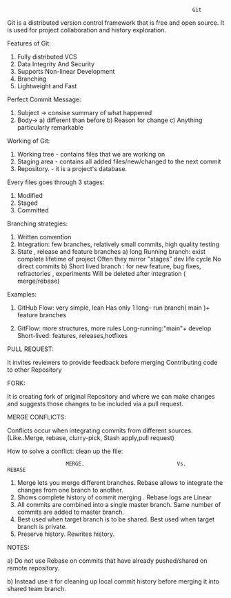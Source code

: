                                                                 Git

Git is a distributed version control framework that is free and open source.
It is used for project collaboration and history exploration.

Features of Git:

  1. Fully distributed VCS
  2. Data Integrity And Security
  3. Supports Non-linear Development
  4. Branching
  5. Lightweight and Fast

Perfect Commit Message:

  1. Subject -> consise summary of what happened
  2. Body-> a) different than before
            b) Reason for change
            c) Anything particularly remarkable

Working of Git:
1. Working tree - contains files that we are working on 
2. Staging area - contains all added files/new/changed to the next commit
3. Repository.  - it is a project's database.

Every files goes through 3 stages:
   1. Modified
   2. Staged
   3. Committed

Branching strategies:
   1. Written convention
   2. Integration: few branches, relatively small commits, high quality testing
   3. State , release and feature branches
        a) long Running branch: exist complete lifetime of project
                                Often they mirror "stages" dev life cycle
                                No direct commits
        b) Short lived branch : for new feature, bug fixes, refractories , experiments
                                Will be deleted after integration ( merge/rebase)

Examples:
1. GitHub Flow: very simple, lean
                Has only 1 long- run branch( main )+ feature branches
                
2. GitFlow: more structures, more rules
            Long-running:"main"+ develop
            Short-lived: features, releases,hotfixes

PULL REQUEST:

   It invites reviewers to provide feedback before merging
   Contributing code to other Repository

FORK:

   It is creating fork of original Repository and where we can make changes and suggests those changes to be included via a pull request.
   

MERGE CONFLICTS:

   Conflicts occur when integrating commits from different sources.
   (Like..Merge, rebase, clurry-pick, Stash apply,pull request)

How to solve a conflict: clean up the file:

                       MERGE.                              Vs.                                                   REBASE

   1. Merge lets you merge different branches.                                       Rebase allows to integrate the changes from one branch to another.
   2. Shows complete history of commit merging .                                     Rebase logs are Linear
   3. All commits are combined into a single master branch.                          Same number of commits are added to master branch.
   4. Best used when target branch is to be shared.                                  Best used when target branch is private.
   5. Preserve history.                                                              Rewrites history.

NOTES:

  a) Do not use Rebase on commits that have already pushed/shared on remote repository.
  
  b) Instead use it for cleaning up local commit history before merging it into shared team branch.
